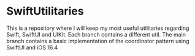 # SwiftUtilitaries
This is a repository where I will keep my most useful utilitaries regarding Swift, SwiftUI and UIKit. Each branch contains a different util. The main branch contains a basic implementation of the coordinator pattern using SwiftUI and iOS 16.4
